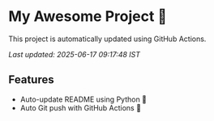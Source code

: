 # My Awesome Project 🚀

This project is automatically updated using GitHub Actions.

_Last updated: 2025-06-17 09:17:48 IST_

## Features
- Auto-update README using Python 🐍
- Auto Git push with GitHub Actions 🤖
